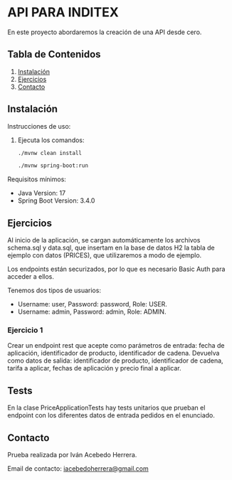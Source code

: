 # API PARA INDITEX

En este proyecto abordaremos la creación de una API desde cero.

## Tabla de Contenidos
1. [Instalación](#instalación)
2. [Ejercicios](#ejercicios)
3. [Contacto](#contacto)


## Instalación

Instrucciones de uso:
1. Ejecuta los comandos: 
    ```bash
    ./mvnw clean install
    ```
    ```bash
    ./mvnw spring-boot:run
    ```

Requisitos mínimos:
- Java Version: 17
- Spring Boot Version: 3.4.0


## Ejercicios

Al inicio de la aplicación, se cargan automáticamente los archivos schema.sql y data.sql, que insertam en la base de datos H2 la tabla de ejemplo con datos (PRICES), que utilizaremos a modo de ejemplo.

Los endpoints están securizados, por lo que es necesario Basic Auth para acceder a ellos.

Tenemos dos tipos de usuarios:
- Username: user, Password: password, Role: USER.
- Username: admin, Password: admin, Role: ADMIN.


### Ejercicio 1

Crear un endpoint rest que acepte como parámetros de entrada: fecha de aplicación, identificador de producto, identificador de cadena.
Devuelva como datos de salida: identificador de producto, identificador de cadena, tarifa a aplicar, fechas de aplicación y precio final a aplicar.


## Tests

En la clase PriceApplicationTests hay tests unitarios que prueban el endpoint con los diferentes datos de entrada pedidos en el enunciado.


## Contacto

Prueba realizada por Iván Acebedo Herrera.

Email de contacto: iacebedoherrera@gmail.com